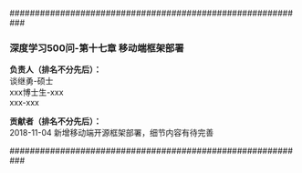 ###########################################################

### 深度学习500问-第十七章 移动端框架部署

**负责人（排名不分先后）：**  
谈继勇-硕士  
xxx博士生-xxx  
xxx-xxx  


**贡献者（排名不分先后）：**  
2018-11-04 新增移动端开源框架部署，细节内容有待完善

###########################################################
